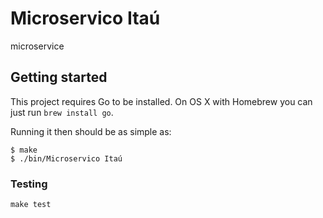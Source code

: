 # Microservico Itaú

microservice

## Getting started

This project requires Go to be installed. On OS X with Homebrew you can just run `brew install go`.

Running it then should be as simple as:

```console
$ make
$ ./bin/Microservico Itaú
```

### Testing

`make test`
